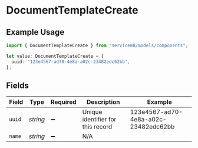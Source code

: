 # DocumentTemplateCreate

## Example Usage

```typescript
import { DocumentTemplateCreate } from "servicem8/models/components";

let value: DocumentTemplateCreate = {
  uuid: "123e4567-ad70-4e8a-a02c-23482edc62bb",
};
```

## Fields

| Field                                | Type                                 | Required                             | Description                          | Example                              |
| ------------------------------------ | ------------------------------------ | ------------------------------------ | ------------------------------------ | ------------------------------------ |
| `uuid`                               | *string*                             | :heavy_minus_sign:                   | Unique identifier for this record    | 123e4567-ad70-4e8a-a02c-23482edc62bb |
| `name`                               | *string*                             | :heavy_minus_sign:                   | N/A                                  |                                      |